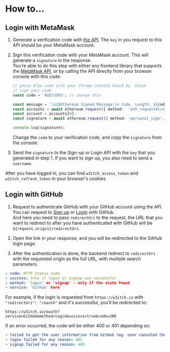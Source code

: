 # How to...

## Login with MetaMask

1. Generate a verification code with [the API](https://backend-api.testenv.w3itch.io/api/#/Accounts%20MetaMask/AccountsMetamaskController_generateVerificationCodeForMetaMask). The `key` in you request to this API should be your MetaMask account.
2. Sign this verification code with your MetaMask account. This will generate a `signature` in the response.  
   You're able to do this step with either any frontend library that supports the [MetaMask API](https://metamask.io/), or by calling the API directly from your browser console with this code:

   ```ts
   // paste blow code into your Chrome console block by  block
   // sign your code
   const code = 'AVEYJ5K5'; // change this

   const message = `\x19Ethereum Signed Message:\n Code  Length: ${code.length}; Code: ${code}`;
   const accounts = await ethereum.request({ method:  'eth_requestAccounts' });
   const account = accounts[0];
   const signature = await ethereum.request({ method: 'personal_sign', params: [ message, account ] });

   console.log(signature);
   ```

   Change the `code` to your verification code, and copy the `signature` from the console.

3. Send the `signature` to the Sign-up or Login API with the `key` that you generated in step 1. If you want to sign up, you also need to send a `username`.

After you have logged in, you can find `w3itch_access_token` and `w3itch_refresh_token` in your browser's cookies.

## Login with GitHub

1. Request to authenticate GitHub with your GitHub account using the API. You can request to [Sign up](https://backend-api.testenv.w3itch.io/api/#/Accounts%20Github/AccountsGithubController_signup) or [Login](https://backend-api.testenv.w3itch.io/api/#/Accounts%20Github/AccountsGithubController_login) with GitHub.  
   And here you need to pass `redirectUri` to the request,  the URL that you want to redirect to after you have authenticated with GitHub will be `${request.origin}/redirectUri`.

2. Open the link in your response, and you will be redirected to the GitHub login page.

3. After the authentication is done, the backend redirect to `redirectUri` with the requested origin as the full URL, with multiple search parameters.

```yaml
- code: HTTP status code
- success: true if login or signup was successful
- method: 'login' or 'signup' - only if the state found
- service: 'GitHub' here
```

For example, if the login is requested from `https://w3itch.io` with `"redirectUri": "/oauth"` and it's successful, you'll be redirected to:

```
https://w3itch.io/oauth?service=GitHub&method=login&success=true&code=200
```

If an error occurred, the code will be either 400 or 401 depending on:

```yaml
- failed to get the user information from GitHub (eg. user canceled the authentication, wrong clientId): 400
- login failed for any reason: 401
- signup failed for any reason: 400
```
